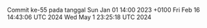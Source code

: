 Commit ke-55 pada tanggal Sun Jan 01 14:00 2023 +0100
Fri Feb 16 14:43:06 UTC 2024
Wed May  1 23:25:18 UTC 2024
